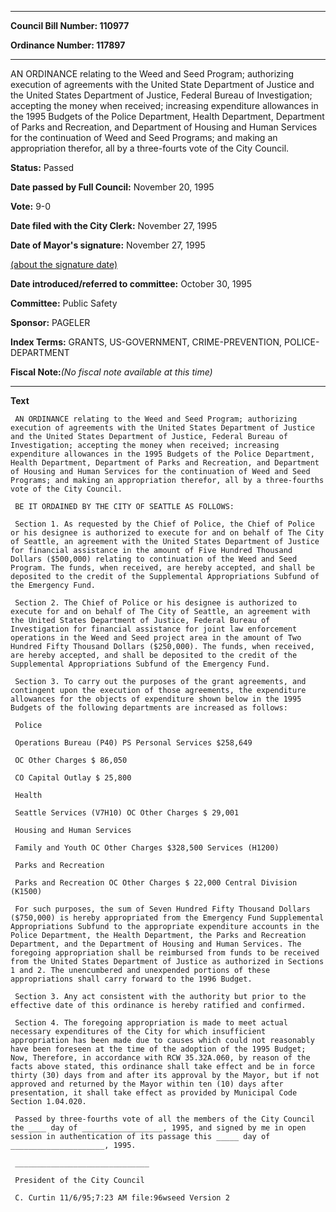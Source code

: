 

********

**Council Bill Number: 110977**
   
**Ordinance Number: 117897**
********

 AN ORDINANCE relating to the Weed and Seed Program; authorizing execution of agreements with the United State Department of Justice and the United States Department of Justice, Federal Bureau of Investigation; accepting the money when received; increasing expenditure allowances in the 1995 Budgets of the Police Department, Health Department, Department of Parks and Recreation, and Department of Housing and Human Services for the continuation of Weed and Seed Programs; and making an appropriation therefor, all by a three-fourts vote of the City Council.

**Status:** Passed
   
**Date passed by Full Council:** November 20, 1995
   
**Vote:** 9-0
   
**Date filed with the City Clerk:** November 27, 1995
   
**Date of Mayor's signature:** November 27, 1995
   
[(about the signature date)](/~public/approvaldate.htm)
   
   
   
**Date introduced/referred to committee:** October 30, 1995
   
**Committee:** Public Safety
   
**Sponsor:** PAGELER
   
   
**Index Terms:** GRANTS, US-GOVERNMENT, CRIME-PREVENTION, POLICE-DEPARTMENT

**Fiscal Note:**_(No fiscal note available at this time)_

********

**Text**
   
```
 AN ORDINANCE relating to the Weed and Seed Program; authorizing execution of agreements with the United States Department of Justice and the United States Department of Justice, Federal Bureau of Investigation; accepting the money when received; increasing expenditure allowances in the 1995 Budgets of the Police Department, Health Department, Department of Parks and Recreation, and Department of Housing and Human Services for the continuation of Weed and Seed Programs; and making an appropriation therefor, all by a three-fourths vote of the City Council.

 BE IT ORDAINED BY THE CITY OF SEATTLE AS FOLLOWS:

 Section 1. As requested by the Chief of Police, the Chief of Police or his designee is authorized to execute for and on behalf of The City of Seattle, an agreement with the United States Department of Justice for financial assistance in the amount of Five Hundred Thousand Dollars ($500,000) relating to continuation of the Weed and Seed Program. The funds, when received, are hereby accepted, and shall be deposited to the credit of the Supplemental Appropriations Subfund of the Emergency Fund.

 Section 2. The Chief of Police or his designee is authorized to execute for and on behalf of The City of Seattle, an agreement with the United States Department of Justice, Federal Bureau of Investigation for financial assistance for joint law enforcement operations in the Weed and Seed project area in the amount of Two Hundred Fifty Thousand Dollars ($250,000). The funds, when received, are hereby accepted, and shall be deposited to the credit of the Supplemental Appropriations Subfund of the Emergency Fund.

 Section 3. To carry out the purposes of the grant agreements, and contingent upon the execution of those agreements, the expenditure allowances for the objects of expenditure shown below in the 1995 Budgets of the following departments are increased as follows:

 Police

 Operations Bureau (P40) PS Personal Services $258,649

 OC Other Charges $ 86,050

 CO Capital Outlay $ 25,800

 Health

 Seattle Services (V7H10) OC Other Charges $ 29,001

 Housing and Human Services

 Family and Youth OC Other Charges $328,500 Services (H1200)

 Parks and Recreation

 Parks and Recreation OC Other Charges $ 22,000 Central Division (K1500)

 For such purposes, the sum of Seven Hundred Fifty Thousand Dollars ($750,000) is hereby appropriated from the Emergency Fund Supplemental Appropriations Subfund to the appropriate expenditure accounts in the Police Department, the Health Department, the Parks and Recreation Department, and the Department of Housing and Human Services. The foregoing appropriation shall be reimbursed from funds to be received from the United States Department of Justice as authorized in Sections 1 and 2. The unencumbered and unexpended portions of these appropriations shall carry forward to the 1996 Budget.

 Section 3. Any act consistent with the authority but prior to the effective date of this ordinance is hereby ratified and confirmed.

 Section 4. The foregoing appropriation is made to meet actual necessary expenditures of the City for which insufficient appropriation has been made due to causes which could not reasonably have been foreseen at the time of the adoption of the 1995 Budget; Now, Therefore, in accordance with RCW 35.32A.060, by reason of the facts above stated, this ordinance shall take effect and be in force thirty (30) days from and after its approval by the Mayor, but if not approved and returned by the Mayor within ten (10) days after presentation, it shall take effect as provided by Municipal Code Section 1.04.020.

 Passed by three-fourths vote of all the members of the City Council the ____ day of __________________, 1995, and signed by me in open session in authentication of its passage this _____ day of _____________________, 1995.

 ______________________________

 President of the City Council

 C. Curtin 11/6/95;7:23 AM file:96wseed Version 2

```
